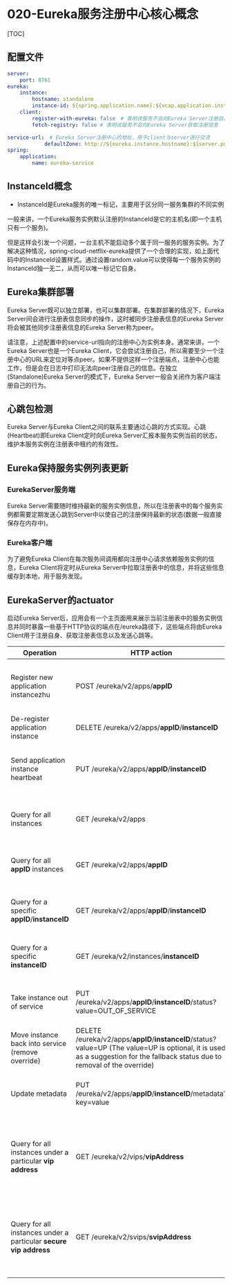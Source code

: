 # 020-Eureka服务注册中心核心概念

[TOC]

## 配置文件

```yaml
server:
    port: 8761
eureka:
    instance:
        hostname: standalone
        instance-id: ${spring.application.name}:${vcap.application.instance_id:$ {spring.application.instance_id:${random.value}}}
    client:
        register-with-eureka: false　# 表明该服务不会向Eureka Server注册自己的信息
        fetch-registry: false # 表明该服务不会向Eureka Server获取注册信息

service-url:　# Eureka Server注册中心的地址，用于client与server进行交流
            defaultZone: http://${eureka.instance.hostname}:${server.port}/eureka/
spring:
    application:
        name: eureka-service
```

## InstanceId概念

- InstanceId是Eureka服务的唯一标记，主要用于区分同一服务集群的不同实例

一般来讲，一个Eureka服务实例默认注册的InstanceId是它的主机名(即一个主机只有一个服务)。

但是这样会引发一个问题，一台主机不能启动多个属于同一服务的服务实例。为了解决这种情况，spring-cloud-netflix-eureka提供了一个合理的实现，如上面代码中的InstanceId设置样式。通过设置random.value可以使得每一个服务实例的InstanceId独一无二，从而可以唯一标记它自身。

## Eureka集群部署

Eureka Server既可以独立部署，也可以集群部署。在集群部署的情况下，Eureka Server间会进行注册表信息同步的操作，这时被同步注册表信息的Eureka Server将会被其他同步注册表信息的Eureka Server称为peer。

请注意，上述配置中的service-url指向的注册中心为实例本身。通常来讲，一个Eureka Server也是一个Eureka Client，它会尝试注册自己，所以需要至少一个注册中心的URL来定位对等点peer。如果不提供这样一个注册端点，注册中心也能工作，但是会在日志中打印无法向peer注册自己的信息。在独立(Standalone)Eureka Server的模式下，Eureka Server一般会关闭作为客户端注册自己的行为。

## 心跳包检测

Eureka Server与Eureka Client之间的联系主要通过心跳的方式实现。心跳(Heartbeat)即Eureka Client定时向Eureka Server汇报本服务实例当前的状态，维护本服务实例在注册表中租约的有效性。

## Eureka保持服务实例列表更新

### EurekaServer服务端

Eureka Server需要随时维持最新的服务实例信息，所以在注册表中的每个服务实例都需要定期发送心跳到Server中以使自己的注册保持最新的状态(数据一般直接保存在内存中)。

### Eureka客户端

为了避免Eureka Client在每次服务间调用都向注册中心请求依赖服务实例的信息，Eureka Client将定时从Eureka Server中拉取注册表中的信息，并将这些信息缓存到本地，用于服务发现。

## EurekaServer的actuator

启动Eureka Server后，应用会有一个主页面用来展示当前注册表中的服务实例信息并同时暴露一些基于HTTP协议的端点在/eureka路径下，这些端点将由Eureka Client用于注册自身、获取注册表信息以及发送心跳等。

| **Operation**                                                | **HTTP action**                                              | **Description**                                              |
| ------------------------------------------------------------ | ------------------------------------------------------------ | ------------------------------------------------------------ |
| Register new application instancezhu                         | POST /eureka/v2/apps/**appID**                               | Input: JSON/XML payload HTTP Code: 204 on success            |
| De-register application instance                             | DELETE /eureka/v2/apps/**appID**/**instanceID**              | HTTP Code: 200 on success                                    |
| Send application instance heartbeat                          | PUT /eureka/v2/apps/**appID**/**instanceID**                 | HTTP Code: * 200 on success * 404 if **instanceID** doesn’t exist |
| Query for all instances                                      | GET /eureka/v2/apps                                          | HTTP Code: 200 on success Output: JSON/XML                   |
| Query for all **appID** instances                            | GET /eureka/v2/apps/**appID**                                | HTTP Code: 200 on success Output: JSON/XML                   |
| Query for a specific **appID**/**instanceID**                | GET /eureka/v2/apps/**appID**/**instanceID**                 | HTTP Code: 200 on success Output: JSON/XML                   |
| Query for a specific **instanceID**                          | GET /eureka/v2/instances/**instanceID**                      | HTTP Code: 200 on success Output: JSON/XML                   |
| Take instance out of service                                 | PUT /eureka/v2/apps/**appID**/**instanceID**/status?value=OUT_OF_SERVICE | HTTP Code: * 200 on success * 500 on failure                 |
| Move instance back into service (remove override)            | DELETE /eureka/v2/apps/**appID**/**instanceID**/status?value=UP (The value=UP is optional, it is used as a suggestion for the fallback status due to removal of the override) | HTTP Code: * 200 on success * 500 on failure                 |
| Update metadata                                              | PUT /eureka/v2/apps/**appID**/**instanceID**/metadata?key=value | HTTP Code: * 200 on success * 500 on failure                 |
| Query for all instances under a particular **vip address**   | GET /eureka/v2/vips/**vipAddress**                           | * HTTP Code: 200 on success Output: JSON/XML * 404 if the **vipAddress** does not exist. |
| Query for all instances under a particular **secure vip address** | GET /eureka/v2/svips/**svipAddress**                         | * HTTP Code: 200 on success Output: JSON/XML * 404 if the **svipAddress** does not exist. |